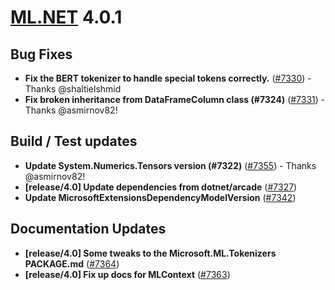 # [ML.NET](http://dot.net/ml) 4.0.1

## **Bug Fixes**
- **Fix the BERT tokenizer to handle special tokens correctly.** ([#7330](https://github.com/dotnet/machinelearning/pull/7330)) - Thanks @shaltielshmid
- **Fix broken inheritance from DataFrameColumn class (#7324)** ([#7331](https://github.com/dotnet/machinelearning/pull/7331)) - Thanks @asmirnov82!

## **Build / Test updates**
- **Update System.Numerics.Tensors version (#7322)** ([#7355](https://github.com/dotnet/machinelearning/pull/7355)) - Thanks @asmirnov82!
- **[release/4.0] Update dependencies from dotnet/arcade** ([#7327](https://github.com/dotnet/machinelearning/pull/7327))
- **Update MicrosoftExtensionsDependencyModelVersion** ([#7342](https://github.com/dotnet/machinelearning/pull/7342))

## **Documentation Updates**
- **[release/4.0] Some tweaks to the Microsoft.ML.Tokenizers PACKAGE.md** ([#7364](https://github.com/dotnet/machinelearning/pull/7364))
- **[release/4.0] Fix up docs for MLContext** ([#7363](https://github.com/dotnet/machinelearning/pull/7363))